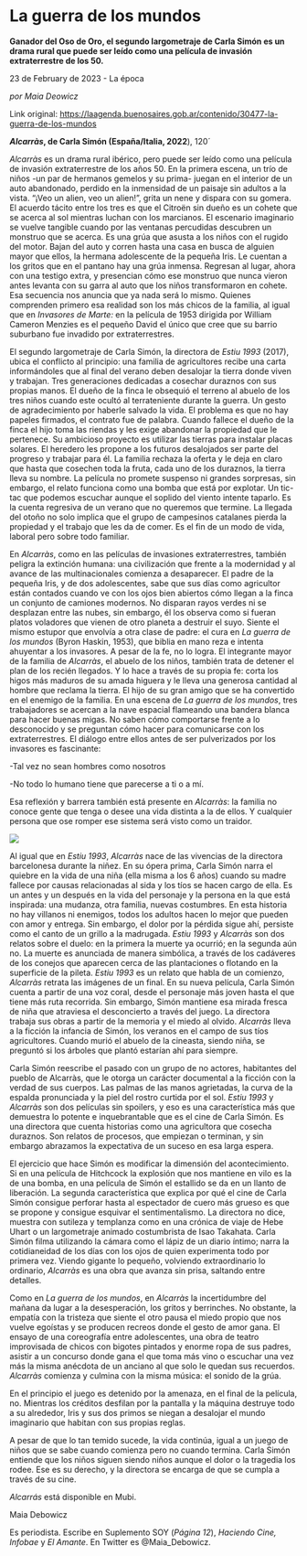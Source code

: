 # La guerra de los mundos

**Ganador del Oso de Oro, el segundo largometraje de Carla Simón es un drama rural que puede ser leído como una película de invasión extraterrestre de los 50.**

23 de February de 2023 - La época

_por Maia Deowicz_

Link original: https://laagenda.buenosaires.gob.ar/contenido/30477-la-guerra-de-los-mundos



*****Alcarràs*, de Carla Simón (España/Italia, 2**022**), 120´




*Alcarràs* es un drama rural ibérico, pero puede ser leído como una película de invasión extraterrestre de los años 50. En la primera escena, un trío de niños -un par de hermanos gemelos y su prima- juegan en el interior de un auto abandonado, perdido en la inmensidad de un paisaje sin adultos a la vista. “¡Veo un alien, veo un alien!”, grita un nene y dispara con su gomera. El acuerdo tácito entre los tres es que el Citroën sin dueño es un cohete que se acerca al sol mientras luchan con los marcianos. El escenario imaginario se vuelve tangible cuando por las ventanas percudidas descubren un monstruo que se acerca. Es una grúa que asusta a los niños con el rugido del motor. Bajan del auto y corren hasta una casa en busca de alguien mayor que ellos, la hermana adolescente de la pequeña Iris. Le cuentan a los gritos que en el pantano hay una grúa inmensa. Regresan al lugar, ahora con una testigo extra, y presencian cómo ese monstruo que nunca vieron antes levanta con su garra al auto que los niños transformaron en cohete. Esa secuencia nos anuncia que ya nada será lo mismo. Quienes comprenden primero esa realidad son los más chicos de la familia, al igual que en *Invasores de Marte:* en la película de 1953 dirigida por William Cameron Menzies es el pequeño David el único que cree que su barrio suburbano fue invadido por extraterrestres.




El segundo largometraje de Carla Simón, la directora de *Estiu 1993* (2017), ubica el conflicto al principio: una familia de agricultores recibe una carta informándoles que al final del verano deben desalojar la tierra donde viven y trabajan. Tres generaciones dedicadas a cosechar duraznos con sus propias manos. El dueño de la finca le obsequió el terreno al abuelo de los tres niños cuando este ocultó al terrateniente durante la guerra. Un gesto de agradecimiento por haberle salvado la vida. El problema es que no hay papeles firmados, el contrato fue de palabra. Cuando fallece el dueño de la finca el hijo toma las riendas y les exige abandonar la propiedad que le pertenece. Su ambicioso proyecto es utilizar las tierras para instalar placas solares. El heredero les propone a los futuros desalojados ser parte del progreso y trabajar para él. La familia rechaza la oferta y le deja en claro que hasta que cosechen toda la fruta, cada uno de los duraznos, la tierra lleva su nombre. La película no promete suspenso ni grandes sorpresas, sin embargo, el relato funciona como una bomba que está por explotar. Un tic-tac que podemos escuchar aunque el soplido del viento intente taparlo. Es la cuenta regresiva de un verano que no queremos que termine. La llegada del otoño no solo implica que el grupo de campesinos catalanes pierda la propiedad y el trabajo que les da de comer. Es el fin de un modo de vida, laboral pero sobre todo familiar.




En *Alcarràs*, como en las películas de invasiones extraterrestres, también peligra la extinción humana: una civilización que frente a la modernidad y al avance de las multinacionales comienza a desaparecer. El padre de la pequeña Iris, y de dos adolescentes, sabe que sus días como agricultor están contados cuando ve con los ojos bien abiertos cómo llegan a la finca un conjunto de camiones modernos. No disparan rayos verdes ni se desplazan entre las nubes, sin embargo, él los observa como si fueran platos voladores que vienen de otro planeta a destruir el suyo. Siente el mismo estupor que envolvía a otra clase de padre: el cura en *La guerra de los mundos* (Byron Haskin, 1953), que biblia en mano reza e intenta ahuyentar a los invasores. A pesar de la fe, no lo logra. El integrante mayor de la familia de *Alcarràs*, el abuelo de los niños, también trata de detener el plan de los recién llegados. Y lo hace a través de su propia fe: corta los higos más maduros de su amada higuera y le lleva una generosa cantidad al hombre que reclama la tierra. El hijo de su gran amigo que se ha convertido en el enemigo de la familia. En una escena de *La guerra de los mundos*, tres trabajadores se acercan a la nave espacial flameando una bandera blanca para hacer buenas migas. No saben cómo comportarse frente a lo desconocido y se preguntan cómo hacer para comunicarse con los extraterrestres. El diálogo entre ellos antes de ser pulverizados por los invasores es fascinante:




-Tal vez no sean hombres como nosotros




-No todo lo humano tiene que parecerse a ti o a mí.




Esa reflexión y barrera también está presente en *Alcarràs*: la familia no conoce gente que tenga o desee una vida distinta a la de ellos. Y cualquier persona que ose romper ese sistema será visto como un traidor.




![](https://cdn.feater.me/files/images/935392/2ea4b651-ab85-4922-88e1-c9b6dea62101.jpeg)




Al igual que en *Estiu 1993*, *Alcarràs* nace de las vivencias de la directora barcelonesa durante la niñez. En su ópera prima, Carla Simón narra el quiebre en la vida de una niña (ella misma a los 6 años) cuando su madre fallece por causas relacionadas al sida y los tíos se hacen cargo de ella. Es un antes y un después en la vida del personaje y la persona en la que está inspirada: una mudanza, otra familia, nuevas costumbres. En esta historia no hay villanos ni enemigos, todos los adultos hacen lo mejor que pueden con amor y entrega. Sin embargo, el dolor por la pérdida sigue ahí, persiste como el canto de un grillo a la madrugada. *Estiu 1993* y *Alcarràs* son dos relatos sobre el duelo: en la primera la muerte ya ocurrió; en la segunda aún no. La muerte es anunciada de manera simbólica, a través de los cadáveres de los conejos que aparecen cerca de las plantaciones o flotando en la superficie de la pileta. *Estiu 1993* es un relato que habla de un comienzo, *Alcarràs* retrata las imágenes de un final. En su nueva película, Carla Simón cuenta a partir de una voz coral, desde el personaje más joven hasta el que tiene más ruta recorrida. Sin embargo, Simón mantiene esa mirada fresca de niña que atraviesa el desconcierto a través del juego. La directora trabaja sus obras a partir de la memoria y el miedo al olvido. *Alcarràs* lleva a la ficción la infancia de Simón, los veranos en el campo de sus tíos agricultores. Cuando murió el abuelo de la cineasta, siendo niña, se preguntó si los árboles que plantó estarían ahí para siempre.




Carla Simón reescribe el pasado con un grupo de no actores, habitantes del pueblo de Alcarràs, que le otorga un carácter documental a la ficción con la verdad de sus cuerpos. Las palmas de las manos agrietadas, la curva de la espalda pronunciada y la piel del rostro curtida por el sol. *Estiu 1993* y *Alcarràs* son dos películas sin spoilers, y eso es una característica más que demuestra lo potente e inquebrantable que es el cine de Carla Simón. Es una directora que cuenta historias como una agricultora que cosecha duraznos. Son relatos de procesos, que empiezan o terminan, y sin embargo abrazamos la expectativa de un suceso en esa larga espera.




El ejercicio que hace Simón es modificar la dimensión del acontecimiento. Si en una película de Hitchcock la explosión que nos mantiene en vilo es la de una bomba, en una película de Simón el estallido se da en un llanto de liberación. La segunda característica que explica por qué el cine de Carla Simón consigue perforar hasta al espectador de cuero más grueso es que se propone y consigue esquivar el sentimentalismo. La directora no dice, muestra con sutileza y templanza como en una crónica de viaje de Hebe Uhart o un largometraje animado costumbrista de Isao Takahata. Carla Simón filma utilizando la cámara como el lápiz de un diario íntimo; narra la cotidianeidad de los días con los ojos de quien experimenta todo por primera vez. Viendo gigante lo pequeño, volviendo extraordinario lo ordinario, *Alcarràs* es una obra que avanza sin prisa, saltando entre detalles.




Como en *La guerra de los mundos*, en *Alcarràs* la incertidumbre del mañana da lugar a la desesperación, los gritos y berrinches. No obstante, la empatía con la tristeza que siente el otro pausa el miedo propio que nos vuelve egoístas y se producen recreos donde el gesto de amor gana. El ensayo de una coreografía entre adolescentes, una obra de teatro improvisada de chicos con bigotes pintados y enorme ropa de sus padres, asistir a un concurso donde gana el que toma más vino o escuchar una vez más la misma anécdota de un anciano al que solo le quedan sus recuerdos. *Alcarràs* comienza y culmina con la misma música: el sonido de la grúa.




En el principio el juego es detenido por la amenaza, en el final de la película, no. Mientras los créditos desfilan por la pantalla y la máquina destruye todo a su alrededor, Iris y sus dos primos se niegan a desalojar el mundo imaginario que habitan con sus propias reglas.




A pesar de que lo tan temido sucede, la vida continúa, igual a un juego de niños que se sabe cuando comienza pero no cuando termina. Carla Simón entiende que los niños siguen siendo niños aunque el dolor o la tragedia los rodee. Ese es su derecho, y la directora se encarga de que se cumpla a través de su cine.




*Alcarrás* está disponible en Mubi.




Maia Debowicz




Es periodista. Escribe en Suplemento SOY (*Página 12*), *Haciendo* *Cine, Infobae* y *El Amante*. En Twitter es @Maia\_Debowicz.



